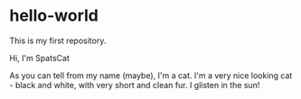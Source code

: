 # hello-world
This is my first repository.

Hi, I'm SpatsCat

As you can tell from my name (maybe), I'm a cat.  I'm a very nice looking cat - black and white, with very short and clean fur.  I glisten in the sun!
